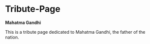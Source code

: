 # Tribute-Page

**Mahatma Gandhi**

This is a tribute page dedicated to Mahatma Gandhi, the father of the nation.
